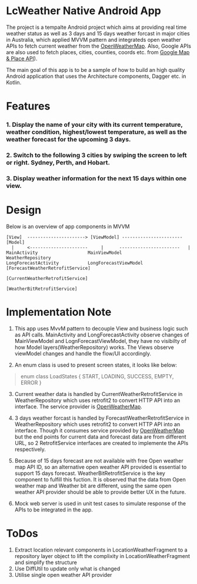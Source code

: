 

# LcWeather Native Android App

The project is a tempalte Android project which aims at providing real time weather status as well as 3 days and 15 days weather forcast in major cities in Australia, which applied MVVM pattern and integrateds open weather APIs to fetch current weather from the [OpenWeatherMap](https://openweathermap.org/api). Also,  Google APIs are also used to fetch places, cities, counties, coords etc. from [Google Map & Place API](https://developers.google.com/places/android-sdk/overview)). 

The main goal of this app is to be a sample of how to build an high quality Android application that uses the Architecture components, Dagger etc. in Kotlin.

# Features

### 1. Display the name of your city with its current temperature, weather condition, highest/lowest temperature, as well as the weather forecast for the upcoming 3 days.

### 2. Switch to the following 3 cities by swiping the screen to left or right. Sydney, Perth, and Hobart.

### 3. Display weather information for the next 15 days within one view.

                                                      
   
# Design
Below is an overview of app components in MVVM

    [View]  ----------------------> [ViewModel] -----------------------[Model]
      |     <----------------------     |      -----------------------   |
    MainActivity                   MainViewModel                    WeatherRepository
    LongForecastActivity 		   LongForecastViewModel            [ForecastWeatherRetrofitService] 
																    [CurrentWeatherRetrofitService]
																    [WeatherBitRetrofitService]

    


# Implementation Note
1. This app uses MvvM pattern to decouple View and business logic such as API calls. 
   MainActivity and LongForecastActivity observe changes of MainViewModel and LognForecastViewModel, they have no visibilty of how Model layers(WeatherRepository) works. The Views observe viewModel changes and handle the flow/UI accordingly.

2. An enum class is used to present screen states, it looks like below:

> enum class LoadStates {
> 	    START,
> 	    LOADING,
> 	    SUCCESS,
> 	    EMPTY,
> 	    ERROR
>     }

3. Current weather data is handled by CurrentWeatherRetrofitService in WeatherRepository which uses retrofit2 to convert HTTP API into an interface. The service provider is [OpenWeatherMap](https://openweathermap.org/api). 
4. 3 days weather forcast is handled by ForecastWeatherRetrofitService in WeatherRepository which uses retrofit2 to convert HTTP API into an interface. Though it consumes service provided by [OpenWeatherMap](https://openweathermap.org/api)  but the end points for current data and forecast data are from different URL, so 2 RetrofitService interfaces are created to implemente the APIs respectively.

5. Because of 15 days forecast are not available with free Open weather map API ID, so an alternative open weather API provided is essential to support 15 days forecast. WeatherBitRetrofitService is the key component to fulfill this fuction. It is observed that the data from Open weather map and Weather bit are different, using the same open weather API provider should be able to provide better UX in the future.

6. Mock web server is used in unit test cases to simulate response of the APIs to be integrated in the app.

# ToDos
1. Extract location relevant components in LocationWeatherFragment to a repository layer object to lift the complixity in LocationWeatherFragment and simplify the structure
2. Use DiffUtil to update only what is changed
3. Utilise single open weather API provider

